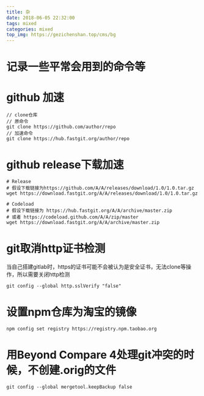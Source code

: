 ```yaml
---
title: 杂
date: 2018-06-05 22:32:00
tags: mixed
categories: mixed
top_img: https://gezichenshan.top/cms/bg
---
```

# 记录一些平常会用到的命令等

# github 加速
```
// clone仓库
// 原命令
git clone https://github.com/author/repo
// 加速命令
git clone https://hub.fastgit.org/author/repo
```

# github release下载加速
```
# Release
# 假设下载链接为https://github.com/A/A/releases/download/1.0/1.0.tar.gz
wget https://download.fastgit.org/A/A/releases/download/1.0/1.0.tar.gz

# Codeload
# 假设下载链接为 https://hub.fastgit.org/A/A/archive/master.zip
# 或者 https://codeload.github.com/A/A/zip/master
wget https://download.fastgit.org/A/A/archive/master.zip
```


# git取消http证书检测

当自己搭建gitlab时，https的证书可能不会被认为是安全证书，无法clone等操作，所以需要关闭http检测

```
git config --global http.sslVerify "false"
```

# 设置npm仓库为淘宝的镜像

```
npm config set registry https://registry.npm.taobao.org
```

# 用Beyond Compare 4处理git冲突的时候，不创建.orig的文件

```
git config --global mergetool.keepBackup false
```
